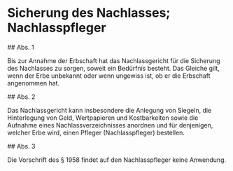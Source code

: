 # Sicherung des Nachlasses; Nachlasspfleger



\#\# Abs. 1

 Bis zur Annahme der Erbschaft hat das Nachlassgericht für die Sicherung des Nachlasses zu sorgen, soweit ein Bedürfnis besteht. Das Gleiche gilt, wenn der Erbe unbekannt oder wenn ungewiss ist, ob er die Erbschaft angenommen hat.

\#\# Abs. 2

 Das Nachlassgericht kann insbesondere die Anlegung von Siegeln, die Hinterlegung von Geld, Wertpapieren und Kostbarkeiten sowie die Aufnahme eines Nachlassverzeichnisses anordnen und für denjenigen, welcher Erbe wird, einen Pfleger (Nachlasspfleger) bestellen.

\#\# Abs. 3

 Die Vorschrift des § 1958 findet auf den Nachlasspfleger keine Anwendung. 

